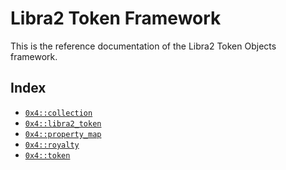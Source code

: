 
<a id="@Libra2_Token_Framework_0"></a>

# Libra2 Token Framework


This is the reference documentation of the Libra2 Token Objects framework.


<a id="@Index_1"></a>

## Index


-  [`0x4::collection`](collection.md#0x4_collection)
-  [`0x4::libra2_token`](aptos_token.md#0x4_libra2_token)
-  [`0x4::property_map`](property_map.md#0x4_property_map)
-  [`0x4::royalty`](royalty.md#0x4_royalty)
-  [`0x4::token`](token.md#0x4_token)


[move-book]: https://docs.libra2.org/move/book/SUMMARY
